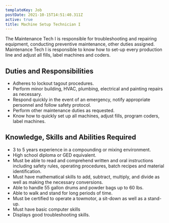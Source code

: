```yaml
---
templateKey: Job
postDate: 2021-10-15T14:51:40.311Z
active: true
title: Machine Setup Technician I
---
```

The Maintenance Tech I is responsible for troubleshooting and repairing equipment, conducting preventive maintenance, other duties assigned. Maintenance Tech I is responsible to know how to set-up every production line and adjust all fills, label machines and coders.

## Duties and Responsibilities

- Adheres to lockout tagout procedures.
- Perform minor building, HVAC, plumbing, electrical and painting repairs as necessary.
- Respond quickly in the event of an emergency, notify appropriate personnel and follow safety protocol.
- Perform other maintenance duties as requested.
- Know how to quickly set up all machines, adjust fills, program coders, label machines.

## Knowledge, Skills and Abilities Required

- 3 to 5 years experience in a compounding or mixing environment.
- High school diploma or GED equivalent.
- Must be able to read and comprehend written and oral instructions including safety rules, operating procedures, batch recipes and material identification.
- Must have mathematical skills to add, subtract, multiply, and divide as well as making the necessary conversions.
- Able to handle 55 gallon drums and powder bags up to 60 lbs.
- Able to walk and stand for long periods of time.
- Must be certified to operate a towmotor, a sit-down as well as a stand-up.
- Must have basic computer skills
- Displays good troubleshooting skills.

